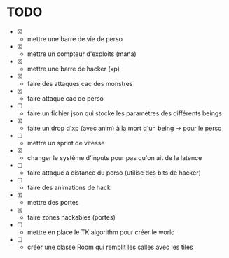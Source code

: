 # TODO

- [x] - mettre une barre de vie de perso
- [x] - mettre un compteur d'exploits (mana)
- [x] - mettre une barre de hacker (xp)

- [x] - faire des attaques cac des monstres
- [x] - faire attaque cac de perso

- [ ] - faire un fichier json qui stocke les paramètres des différents beings
- [x] - faire un drop d'xp (avec anim) à la mort d'un being -> pour le perso
- [ ] - mettre un sprint de vitesse
- [x] - changer le système d'inputs pour pas qu'on ait de la latence


- [ ] - faire attaque à distance du perso (utilise des bits de hacker)
- [ ] - faire des animations de hack

- [x] - mettre des portes
- [x] - faire zones hackables (portes)


- [ ] - mettre en place le TK algorithm pour créer le world
- [ ] - créer une classe Room qui remplit les salles avec les tiles